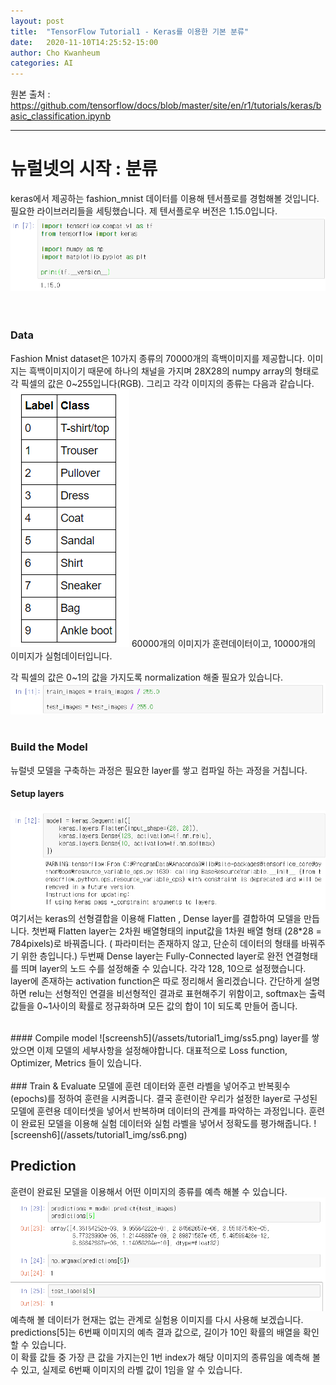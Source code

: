 ```yaml
---
layout: post
title:  "TensorFlow Tutorial1 - Keras를 이용한 기본 분류"
date:   2020-11-10T14:25:52-15:00
author: Cho Kwanheum
categories: AI
---
```


원본 출처 : https://github.com/tensorflow/docs/blob/master/site/en/r1/tutorials/keras/basic_classification.ipynb 

---


# 뉴럴넷의 시작 : 분류 
keras에서 제공하는 fashion_mnist 데이터를 이용해 텐서플로를 경험해볼 것입니다.  필요한 라이브러리들을 세팅했습니다. 제 텐서플로우 버전은 1.15.0입니다.
![screensh](/assets/tutorial1_img/ss1.png)
<br>  
<br>

### Data
Fashion Mnist dataset은 10가지 종류의 70000개의 흑백이미지를 제공합니다. 이미지는 흑백이미지이기 때문에 하나의 채널을 가지며 28X28의 numpy array의 형태로 각 픽셀의 값은 0~255입니다(RGB). 그리고 각각 이미지의 종류는 다음과 같습니다. ![screensh2](/assets/tutorial1_img/ss2.png)
60000개의 이미지가 훈련데이터이고, 10000개의 이미지가 실험데이터입니다.

각 픽셀의 값은 0~1의 값을 가지도록 normalization 해줄 필요가 있습니다.
![screensh3](/assets/tutorial1_img/ss3.png)
<br>
<br>
### Build the Model
뉴럴넷 모델을 구축하는 과정은 필요한 layer를 쌓고 컴파일 하는 과정을 거칩니다.
<br>
####   Setup layers
![screensh4](/assets/tutorial1_img/ss4.png)
여기서는  keras의 선형결합을 이용해 Flatten , Dense layer를 결합하여 모델을 만듭니다.
첫번째 Flatten layer는 2차원 배열형태의 input값을 1차원 배열 형태 (28*28 = 784pixels)로 바꿔줍니다. ( 파라미터는 존재하지 않고, 단순히 데이터의 형태를 바꿔주기 위한 층입니다.)
두번째 Dense layer는 Fully-Connected layer로 완전 연결형태를 띄며 layer의 노드 수를 설정해줄 수 있습니다. 각각 128, 10으로 설정했습니다. layer에 존재하는 activation function은 따로 정리해서 올리겠습니다. 
간단하게 설명하면 relu는 선형적인 연결을 비선형적인 결과로 표현해주기 위함이고, softmax는 출력 값들을 0~1사이의 확률로 정규화하며 모든 값의 합이 1이 되도록 만들어 줍니다.

<br>
####   Compile model
![screensh5](/assets/tutorial1_img/ss5.png)
layer를 쌓았으면 이제 모델의 세부사항을 설정해야합니다. 대표적으로 Loss function, Optimizer, Metrics 들이 있습니다.
<br>
<br>
### Train & Evaluate
모델에 훈련 데이터와 훈련 라벨을 넣어주고 반복횟수(epochs)를 정하여 훈련을 시켜줍니다. 결국 훈련이란 우리가 설정한 layer로 구성된 모델에 훈련용 데이터셋을 넣어서 반복하며 데이터의 관계를 파악하는 과정입니다.
훈련이 완료된 모델을 이용해  실험 데이터와 실험 라벨을 넣어서  정확도를 평가해줍니다.
![screensh6](/assets/tutorial1_img/ss6.png)
<br>

## Prediction
훈련이 완료된 모델을 이용해서 어떤 이미지의 종류를  예측 해볼 수 있습니다. 
![screensh7](/assets/tutorial1_img/ss7.png)
예측해 볼 데이터가 현재는 없는 관계로 실험용 이미지를 다시 사용해 보겠습니다.<br>
predictions[5]는 6번째 이미지의 예측 결과 값으로, 길이가 10인 확률의 배열을 확인할 수 있습니다.<br>
이 확률 값들 중 가장 큰 값을 가지는인 1번 index가 해당 이미지의 종류임을 예측해 볼 수 있고, 실제로 6번째 이미지의 라벨 값이 1임을 알 수 있습니다.
<br>



